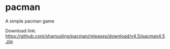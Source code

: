 # pacman

A simple pacman game


Download link:
https://github.com/shamusling/pacman/releases/download/v4.5/pacman4.5.zip 
